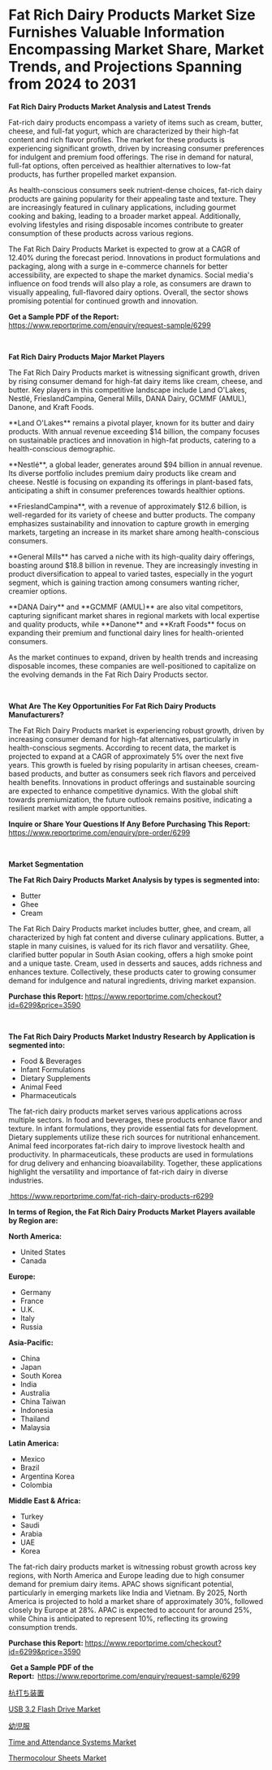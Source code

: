 <p><h1>Fat Rich Dairy Products Market Size Furnishes Valuable Information Encompassing Market Share, Market Trends, and Projections Spanning from 2024 to 2031</h1></p><p><strong>Fat Rich Dairy Products Market Analysis and Latest Trends</strong></p>
<p><p>Fat-rich dairy products encompass a variety of items such as cream, butter, cheese, and full-fat yogurt, which are characterized by their high-fat content and rich flavor profiles. The market for these products is experiencing significant growth, driven by increasing consumer preferences for indulgent and premium food offerings. The rise in demand for natural, full-fat options, often perceived as healthier alternatives to low-fat products, has further propelled market expansion.</p><p>As health-conscious consumers seek nutrient-dense choices, fat-rich dairy products are gaining popularity for their appealing taste and texture. They are increasingly featured in culinary applications, including gourmet cooking and baking, leading to a broader market appeal. Additionally, evolving lifestyles and rising disposable incomes contribute to greater consumption of these products across various regions.</p><p>The Fat Rich Dairy Products Market is expected to grow at a CAGR of 12.40% during the forecast period. Innovations in product formulations and packaging, along with a surge in e-commerce channels for better accessibility, are expected to shape the market dynamics. Social media's influence on food trends will also play a role, as consumers are drawn to visually appealing, full-flavored dairy options. Overall, the sector shows promising potential for continued growth and innovation.</p></p>
<p><strong>Get a Sample PDF of the Report:&nbsp;</strong> <a href="https://www.reportprime.com/enquiry/request-sample/6299">https://www.reportprime.com/enquiry/request-sample/6299</a></p>
<p>&nbsp;</p>
<p><strong>Fat Rich Dairy Products Major Market Players</strong></p>
<p><p>The Fat Rich Dairy Products market is witnessing significant growth, driven by rising consumer demand for high-fat dairy items like cream, cheese, and butter. Key players in this competitive landscape include Land O'Lakes, Nestlé, FrieslandCampina, General Mills, DANA Dairy, GCMMF (AMUL), Danone, and Kraft Foods.</p><p>**Land O'Lakes** remains a pivotal player, known for its butter and dairy products. With annual revenue exceeding $14 billion, the company focuses on sustainable practices and innovation in high-fat products, catering to a health-conscious demographic. </p><p>**Nestlé**, a global leader, generates around $94 billion in annual revenue. Its diverse portfolio includes premium dairy products like cream and cheese. Nestlé is focusing on expanding its offerings in plant-based fats, anticipating a shift in consumer preferences towards healthier options. </p><p>**FrieslandCampina**, with a revenue of approximately $12.6 billion, is well-regarded for its variety of cheese and butter products. The company emphasizes sustainability and innovation to capture growth in emerging markets, targeting an increase in its market share among health-conscious consumers.</p><p>**General Mills** has carved a niche with its high-quality dairy offerings, boasting around $18.8 billion in revenue. They are increasingly investing in product diversification to appeal to varied tastes, especially in the yogurt segment, which is gaining traction among consumers wanting richer, creamier options.</p><p>**DANA Dairy** and **GCMMF (AMUL)** are also vital competitors, capturing significant market shares in regional markets with local expertise and quality products, while **Danone** and **Kraft Foods** focus on expanding their premium and functional dairy lines for health-oriented consumers. </p><p>As the market continues to expand, driven by health trends and increasing disposable incomes, these companies are well-positioned to capitalize on the evolving demands in the Fat Rich Dairy Products sector.</p></p>
<p>&nbsp;</p>
<p><strong>What Are The Key Opportunities For Fat Rich Dairy Products Manufacturers?</strong></p>
<p><p>The Fat Rich Dairy Products market is experiencing robust growth, driven by increasing consumer demand for high-fat alternatives, particularly in health-conscious segments. According to recent data, the market is projected to expand at a CAGR of approximately 5% over the next five years. This growth is fueled by rising popularity in artisan cheeses, cream-based products, and butter as consumers seek rich flavors and perceived health benefits. Innovations in product offerings and sustainable sourcing are expected to enhance competitive dynamics. With the global shift towards premiumization, the future outlook remains positive, indicating a resilient market with ample opportunities.</p></p>
<p><strong>Inquire or Share Your Questions If Any Before Purchasing This Report:</strong> <a href="https://www.reportprime.com/enquiry/pre-order/6299">https://www.reportprime.com/enquiry/pre-order/6299</a></p>
<p>&nbsp;</p>
<p><strong>Market Segmentation</strong></p>
<p><strong>The Fat Rich Dairy Products Market Analysis by types is segmented into:</strong></p>
<p><ul><li>Butter</li><li>Ghee</li><li>Cream</li></ul></p>
<p><p>The Fat Rich Dairy Products market includes butter, ghee, and cream, all characterized by high fat content and diverse culinary applications. Butter, a staple in many cuisines, is valued for its rich flavor and versatility. Ghee, clarified butter popular in South Asian cooking, offers a high smoke point and a unique taste. Cream, used in desserts and sauces, adds richness and enhances texture. Collectively, these products cater to growing consumer demand for indulgence and natural ingredients, driving market expansion.</p></p>
<p><strong>Purchase this Report:&nbsp;</strong><a href="https://www.reportprime.com/checkout?id=6299&price=3590">https://www.reportprime.com/checkout?id=6299&price=3590</a></p>
<p>&nbsp;</p>
<p><strong>The Fat Rich Dairy Products Market Industry Research by Application is segmented into:</strong></p>
<p><ul><li>Food & Beverages</li><li>Infant Formulations</li><li>Dietary Supplements</li><li>Animal Feed</li><li>Pharmaceuticals</li></ul></p>
<p><p>The fat-rich dairy products market serves various applications across multiple sectors. In food and beverages, these products enhance flavor and texture. In infant formulations, they provide essential fats for development. Dietary supplements utilize these rich sources for nutritional enhancement. Animal feed incorporates fat-rich dairy to improve livestock health and productivity. In pharmaceuticals, these products are used in formulations for drug delivery and enhancing bioavailability. Together, these applications highlight the versatility and importance of fat-rich dairy in diverse industries.</p></p>
<p><a href="https://www.reportprime.com/fat-rich-dairy-products-r6299">&nbsp;https://www.reportprime.com/fat-rich-dairy-products-r6299</a></p>
<p><strong>In terms of Region, the Fat Rich Dairy Products Market Players available by Region are:</strong></p>
<p>
    <p> <strong> North America: </strong>
        <ul>
            <li>United States</li>
            <li>Canada</li>
        </ul>
        </p> 
    <p> <strong> Europe: </strong>
        <ul>
            <li>Germany</li>
            <li>France</li>
            <li>U.K.</li>
            <li>Italy</li>
            <li>Russia</li>
        </ul>
        </p> 
    <p> <strong> Asia-Pacific: </strong>
        <ul>
            <li>China</li>
            <li>Japan</li>
            <li>South Korea</li>
            <li>India</li>
            <li>Australia</li>
            <li>China Taiwan</li>
            <li>Indonesia</li>
            <li>Thailand</li>
            <li>Malaysia</li>
        </ul>
        </p> 
    <p> <strong> Latin America: </strong>
        <ul>
            <li>Mexico</li>
            <li>Brazil</li>
            <li>Argentina Korea</li>
            <li>Colombia</li>
        </ul>
        </p> 
    <p> <strong> Middle East & Africa: </strong>
        <ul>
            <li>Turkey</li>
            <li>Saudi</li>
            <li>Arabia</li>
            <li>UAE</li>
            <li>Korea</li>
        </ul>
    </p>
    </p>
<p><p>The fat-rich dairy products market is witnessing robust growth across key regions, with North America and Europe leading due to high consumer demand for premium dairy items. APAC shows significant potential, particularly in emerging markets like India and Vietnam. By 2025, North America is projected to hold a market share of approximately 30%, followed closely by Europe at 28%. APAC is expected to account for around 25%, while China is anticipated to represent 10%, reflecting its growing consumption trends.</p></p>
<p><strong>Purchase this Report: </strong><a href="https://www.reportprime.com/checkout?id=6299&price=3590">https://www.reportprime.com/checkout?id=6299&price=3590</a></p>
<p>&nbsp;<strong>Get a Sample PDF of the Report:&nbsp;&nbsp;</strong><a href="https://www.reportprime.com/enquiry/request-sample/6299">https://www.reportprime.com/enquiry/request-sample/6299</a></p>
<p><strong></strong></p>
<p><p><a href="https://medium.com/@lindakreitz2023/%E3%83%91%E3%82%A4%E3%83%AA%E3%83%B3%E3%82%B0%E8%A3%85%E7%BD%AE%E7%94%A3%E6%A5%AD%E3%81%AB%E9%96%A2%E3%81%99%E3%82%8B%E6%B4%9E%E5%AF%9F-%E5%B8%82%E5%A0%B4%E3%81%AE%E8%B2%A1%E5%8B%99%E7%8A%B6%E6%B3%81-%E5%B8%82%E5%A0%B4%E8%A6%8F%E6%A8%A1-%E3%81%8A%E3%82%88%E3%81%B32031%E5%B9%B4%E3%81%BE%E3%81%A7%E3%81%AE%E5%8F%8E%E7%9B%8A%E5%88%86%E6%9E%90-f84e59cfe813">杭打ち装置</a></p><p><a href="https://issuu.com/reportprime-2/docs/usb-32-flash-drive-market-size-2030_29c80b52e6adbf">USB 3.2 Flash Drive Market</a></p><p><a href="https://medium.com/@lindakreitz2023/%E5%B9%BC%E5%85%90%E6%9C%8D%E7%94%A3%E6%A5%AD%E3%82%A4%E3%83%B3%E3%82%B5%E3%82%A4%E3%83%88%E3%83%AC%E3%83%9D%E3%83%BC%E3%83%88-%E5%B9%BC%E5%85%90%E6%9C%8D%E5%B8%82%E5%A0%B4%E3%81%AE%E3%83%88%E3%83%AC%E3%83%B3%E3%83%89-%E7%94%A8%E9%80%94-%E7%AB%B6%E4%BA%89%E7%92%B0%E5%A2%83%E3%81%AE%E5%88%86%E6%9E%90-2024%E5%B9%B4-2031%E5%B9%B4-c00be0a8c8c5">幼児服</a></p><p><a href="https://www.linkedin.com/pulse/navigating-global-time-attendance-systems-market-landscape-trends-ycplc?trackingId=gkf%2FP16lRdmCg8mFIz%2B%2BGg%3D%3D">Time and Attendance Systems Market</a></p><p><a href="https://www.linkedin.com/pulse/global-thermocolour-sheets-market-product-type-application-region-2soyc?trackingId=J3TiCoVCQnO8Qd9MI%2BmXBw%3D%3D">Thermocolour Sheets Market</a></p></p>